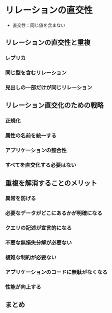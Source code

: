 # リレーションの直交性
* 直交性：同じ値を含まない

## リレーションの直交性と重複
### レプリカ
### 同じ型を含むリレーション
### 見出しの一部だけが同じリレーション
## リレーション直交化のための戦略
### 正規化
### 属性の名前を統一する
### アプリケーションの整合性
### すべてを直交化する必要はない
## 重複を解消することのメリット
### 異常を防げる
### 必要なデータがどこにあるかが明確になる
### クエリの記述が宣言的になる
### 不要な無損失分解が必要ない
### 複雑な制約が必要ない
### アプリケーションのコードに無駄がなくなる
### 性能が向上する
## まとめ

